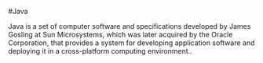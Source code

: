 #Java

Java is a set of computer software and specifications developed by James Gosling at Sun Microsystems, which was later acquired by the Oracle Corporation, that provides a system for developing application software and deploying it in a cross-platform computing environment..